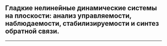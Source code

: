  ## Гладкие нелинейные динамические системы на плоскости: анализ управляемости, наблюдаемости, стабилизируемости и синтез обратной связи. 
---